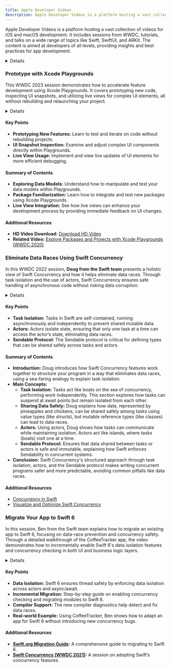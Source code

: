 ```yaml
---
title: Apple Developer Videos
description: Apple Developer Videos is a platform hosting a vast collection of videos for iOS and macOS development. It includes sessions from WWDC, tutorials, and talks on a wide range of topics like Swift, SwiftUI, and ARKit. The content is aimed at developers of all levels, providing insights and best practices for app development.
---
```


Apple Developer Videos is a platform hosting a vast collection of videos for iOS and macOS development. It includes sessions from WWDC, tutorials, and talks on a wide range of topics like Swift, SwiftUI, and ARKit. The content is aimed at developers of all levels, providing insights and best practices for app development.

<details>
**URL:** https://developer.apple.com/videos/

**Authors:** `Apple Inc.`

**Complexity Levels:**
   - **Beginner:** 30%
   - **Intermediate:** 40%
   - **Advanced:** 30%

**Frequency of Posting:** Annually (WWDC) and occasionally throughout the year.

**Types of Content:**
   - **Sessions:** 60% (WWDC and other events)
   - **Tutorials:** 30% (Step-by-step guides)
   - **News and Updates:** 10% (Industry trends and updates)

**Additional Features:**
   - **Playlists:** Curated playlists for structured learning.
   - **Documentation Links:** Direct links to relevant documentation.
</details>

<LinkCard title="Visit Apple Developer Videos" href="https://developer.apple.com/videos/" />


### Prototype with Xcode Playgrounds
This WWDC 2023 session demonstrates how to accelerate feature development using Xcode Playgrounds. It covers prototyping new code, inspecting UI snapshots, and utilizing live views for complex UI elements, all without rebuilding and relaunching your project.

<details>

**URL:** [Watch the Video](https://developer.apple.com/videos/play/wwdc2023/10250/)

**Published:** 2023-06-05

**Duration:** Approximately 22 minutes

**Creators:** `Apple Inc.`

**Tags:**  
`Xcode`, `Xcode Playgrounds`, `Prototyping`, `iOS Development`

</details>

#### Key Points
- **Prototyping New Features:** Learn to test and iterate on code without rebuilding projects.
- **UI Snapshot Inspection:** Examine and adjust complex UI components directly within Playgrounds.
- **Live View Usage:** Implement and view live updates of UI elements for more efficient debugging.

#### Summary of Contents
- **Exploring Data Models:** Understand how to manipulate and test your data models within Playgrounds.
- **Package Familiarization:** Learn how to integrate and test new packages using Xcode Playgrounds.
- **Live View Integration:** See how live views can enhance your development process by providing immediate feedback on UI changes.

#### Additional Resources
- **HD Video Download:** [Download HD Video](https://devstreaming-cdn.apple.com/videos/wwdc/2023/10250/3/A3F1820C-593C-4DF2-A36B-F95FA81B1BBC/downloads/wwdc2023-10250_hd.mp4?dl=1)
- **Related Video:** [Explore Packages and Projects with Xcode Playgrounds (WWDC 2020)](https://developer.apple.com/videos/play/wwdc2020/10096)

<LinkCard title="Watch Full Video" href="https://developer.apple.com/videos/play/wwdc2023/10250/" />

### Eliminate Data Races Using Swift Concurrency

In this WWDC 2022 session, **Doug from the Swift team** presents a holistic view of Swift Concurrency and how it helps eliminate data races. Through task isolation and the use of actors, Swift Concurrency ensures safe handling of asynchronous code without risking data corruption. 

<details>

**URL:** [https://developer.apple.com/videos/play/wwdc2022/110351/](https://developer.apple.com/videos/play/wwdc2022/110351/)

**Published:** 2022-06-07

**Duration:** 26 minutes

**Creators:** `Apple`

**Tags:**  
`Swift Concurrency`, `Data Races`, `Actors`, `Tasks`, `Isolation`, `Sendable`

</details>

#### Key Points
- **Task Isolation:** Tasks in Swift are self-contained, running asynchronously and independently to prevent shared mutable data.
- **Actors:** Actors isolate state, ensuring that only one task at a time can access the actor’s state, eliminating data races.
- **Sendable Protocol:** The Sendable protocol is critical for defining types that can be shared safely across tasks and actors.
  
#### Summary of Contents
- **Introduction:** Doug introduces how Swift Concurrency features work together to structure your program in a way that eliminates data races, using a sea-faring analogy to explain task isolation.
- **Main Concepts:**
  - **Task Isolation:** Tasks act like boats on the sea of concurrency, performing work independently. This section explores how tasks can suspend at await points but remain isolated from each other.
  - **Sharing Data Safely:** Doug explains how data, represented by pineapples and chickens, can be shared safely among tasks using value types (like structs), but mutable reference types (like classes) can lead to data races.
  - **Actors:** Using actors, Doug shows how tasks can communicate while maintaining isolation. Actors act like islands, where tasks (boats) visit one at a time.
  - **Sendable Protocol:** Ensures that data shared between tasks or actors is safe and immutable, explaining how Swift enforces Sendability in concurrent systems.
- **Conclusion:** Swift Concurrency's structured approach through task isolation, actors, and the Sendable protocol makes writing concurrent programs safer and more predictable, avoiding common pitfalls like data races.

#### Additional Resources
- [Concurrency in Swift](https://docs.swift.org/swift-book/LanguageGuide/Concurrency.html)
- [Visualize and Optimize Swift Concurrency](https://developer.apple.com/videos/play/wwdc2022/110350/)
  
<LinkCard title="Watch Full Video" href="https://developer.apple.com/videos/play/wwdc2022/110351/" />

### Migrate Your App to Swift 6
In this session, Ben from the Swift team explains how to migrate an existing app to Swift 6, focusing on data-race prevention and concurrency safety. Through a detailed walkthrough of the CoffeeTracker app, the video demonstrates how to incrementally enable Swift 6's data isolation features and concurrency checking in both UI and business logic layers.

<details>

**URL:** [https://developer.apple.com/videos/play/wwdc2024/10169](https://developer.apple.com/videos/play/wwdc2024/10169)

**Published:** 2024-06-05

**Duration:** 41 minutes

**Creators:** `Ben (Swift Team)`

**Tags:**  
`Swift`, `Swift 6`, `Concurrency`, `Data Isolation`, `Xcode`, `iOS Development`

</details>

#### Key Points
- **Data Isolation:** Swift 6 ensures thread safety by enforcing data isolation across actors and async/await.
- **Incremental Migration:** Step-by-step guide on enabling concurrency checking and migrating modules to Swift 6.
- **Compiler Support:** The new compiler diagnostics help detect and fix data races.
- **Real-world Example:** Using CoffeeTracker, Ben shows how to adapt an app for Swift 6 without introducing new concurrency bugs.

#### Additional Resources
- **[Swift.org Migration Guide](https://swift.org/migration/):** A comprehensive guide to migrating to Swift 6.
- **[Swift Concurrency (WWDC 2021)](https://developer.apple.com/videos/play/wwdc2021/10151):** A session on adopting Swift’s concurrency features.

<LinkCard title="Watch Full Video" href="https://developer.apple.com/videos/play/wwdc2024/10169" />
